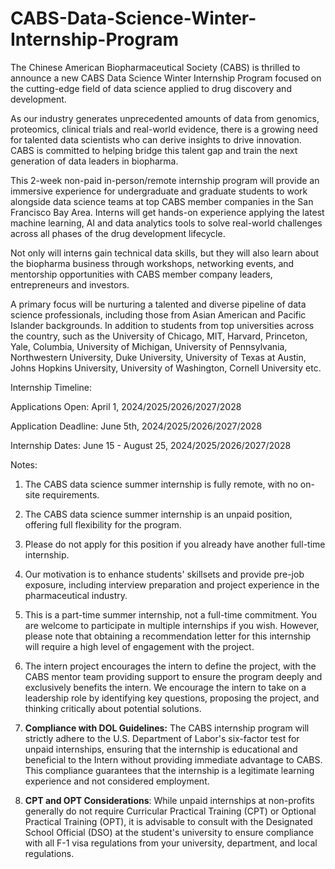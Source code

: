 # CABS-Data-Science-Winter-Internship-Program

The Chinese American Biopharmaceutical Society (CABS) is thrilled to announce a new CABS Data Science Winter Internship Program focused on the cutting-edge field of data science applied to drug discovery and development.

As our industry generates unprecedented amounts of data from genomics, proteomics, clinical trials and real-world evidence, there is a growing need for talented data scientists who can derive insights to drive innovation. CABS is committed to helping bridge this talent gap and train the next generation of data leaders in biopharma.

This 2-week non-paid in-person/remote internship program will provide an immersive experience for undergraduate and graduate students to work alongside data science teams at top CABS member companies in the San Francisco Bay Area. Interns will get hands-on experience applying the latest machine learning, AI and data analytics tools to solve real-world challenges across all phases of the drug development lifecycle.

Not only will interns gain technical data skills, but they will also learn about the biopharma business through workshops, networking events, and mentorship opportunities with CABS member company leaders, entrepreneurs and investors.

A primary focus will be nurturing a talented and diverse pipeline of data science professionals, including those from Asian American and Pacific Islander backgrounds. In addition to students from top universities across the country, such as the University of Chicago, MIT, Harvard, Princeton, Yale, Columbia, University of Michigan, University of Pennsylvania, Northwestern University, Duke University, University of Texas at Austin, Johns Hopkins University, University of Washington, Cornell University etc.

Internship Timeline:

Applications Open: April 1, 2024/2025/2026/2027/2028

Application Deadline: June 5th, 2024/2025/2026/2027/2028

Internship Dates: June 15 - August 25, 2024/2025/2026/2027/2028

Notes:

1. The CABS data science summer internship is fully remote, with no on-site requirements.
   
2. The CABS data science summer internship is an unpaid position, offering full flexibility for the program.

3. Please do not apply for this position if you already have another full-time internship.

4. Our motivation is to enhance students' skillsets and provide pre-job exposure, including interview preparation and project experience in the pharmaceutical industry.

5. This is a part-time summer internship, not a full-time commitment. You are welcome to participate in multiple internships if you wish. However, please note that obtaining a recommendation letter for this internship will require a high level of engagement with the project.
6. The intern project encourages the intern to define the project, with the CABS mentor team providing support to ensure the program deeply and exclusively benefits the intern. We encourage the intern to take on a leadership role by identifying key questions, proposing the project, and thinking critically about potential solutions.
7. **Compliance with DOL Guidelines:** The CABS internship program will strictly adhere to the U.S. Department of Labor's six-factor test for unpaid internships, ensuring that the internship is educational and beneficial to the Intern without providing immediate advantage to CABS. This compliance guarantees that the internship is a legitimate learning experience and not considered employment.
8. **CPT and OPT Considerations**: While unpaid internships at non-profits generally do not require Curricular Practical Training (CPT) or Optional Practical Training (OPT), it is advisable to consult with the Designated School Official (DSO) at the student's university to ensure compliance with all F-1 visa regulations from your university, department, and local regulations.

